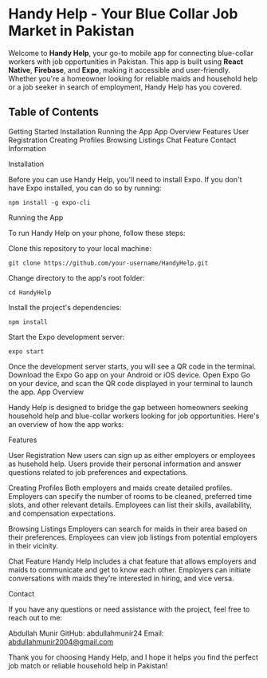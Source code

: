 # Handy Help - Your Blue Collar Job Market in Pakistan

Welcome to **Handy Help**, your go-to mobile app for connecting blue-collar workers with job opportunities in Pakistan. This app is built using **React Native**, **Firebase**, and **Expo**, making it accessible and user-friendly. Whether you're a homeowner looking for reliable maids and household help or a job seeker in search of employment, Handy Help has you covered.

## Table of Contents

Getting Started
Installation
Running the App
App Overview
Features
User Registration
Creating Profiles
Browsing Listings
Chat Feature
Contact Information

Installation

Before you can use Handy Help, you'll need to install Expo. If you don't have Expo installed, you can do so by running:

```
npm install -g expo-cli
```

Running the App

To run Handy Help on your phone, follow these steps:

Clone this repository to your local machine:

```
git clone https://github.com/your-username/HandyHelp.git
```

Change directory to the app's root folder:
```
cd HandyHelp
```
Install the project's dependencies:
```
npm install
```
Start the Expo development server:

```
expo start
```
Once the development server starts, you will see a QR code in the terminal.
Download the Expo Go app on your Android or iOS device.
Open Expo Go on your device, and scan the QR code displayed in your terminal to launch the app.
App Overview

Handy Help is designed to bridge the gap between homeowners seeking household help and blue-collar workers looking for job opportunities. Here's an overview of how the app works:

Features

User Registration
New users can sign up as either employers or employees as husehold help.
Users provide their personal information and answer questions related to job preferences and expectations.

Creating Profiles
Both employers and maids create detailed profiles.
Employers can specify the number of rooms to be cleaned, preferred time slots, and other relevant details.
Employees can list their skills, availability, and compensation expectations.

Browsing Listings
Employers can search for maids in their area based on their preferences.
Employees can view job listings from potential employers in their vicinity.

Chat Feature
Handy Help includes a chat feature that allows employers and maids to communicate and get to know each other.
Employers can initiate conversations with maids they're interested in hiring, and vice versa.


Contact

If you have any questions or need assistance with the project, feel free to reach out to me:

Abdullah Munir
GitHub: abdullahmunir24
Email: abdullahmunir2004@gmail.com

Thank you for choosing Handy Help, and I hope it helps you find the perfect job match or reliable household help in Pakistan!

